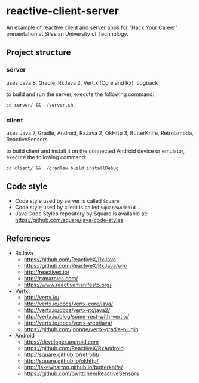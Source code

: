 reactive-client-server
======================
An example of reactive client and server apps for "Hack Your Career" presentation at Silesian University of Technology.

Project structure
-----------------
### server

uses Java 8, Gradle, RxJava 2, Vert.x (Core and Rx), Logback

to build and run the server, execute the following command:

```
cd server/ && ./server.sh
```

### client

uses Java 7, Gradle, Android, RxJava 2, OkHttp 3, ButterKnife, Retrolambda, ReactiveSensors

to build client and install it on the connected Android device or emulator, execute the following command:

```
cd client/ && ./gradlew build installDebug
```

Code style
----------

- Code style used by server is called `Square`
- Code style used by client is called `SquareAndroid`
- Java Code Styles repository by Square is available at: https://github.com/square/java-code-styles

References
----------
- RxJava
  - https://github.com/ReactiveX/RxJava
  - https://github.com/ReactiveX/RxJava/wiki
  - http://reactivex.io/
  - http://rxmarbles.com/
  - https://www.reactivemanifesto.org/
- Vertx
  - http://vertx.io/
  - http://vertx.io/docs/vertx-core/java/
  - http://vertx.io/docs/vertx-rx/java2/
  - http://vertx.io/blog/some-rest-with-vert-x/
  - http://vertx.io/docs/vertx-web/java/
  - https://github.com/jponge/vertx-gradle-plugin
- Android
  - https://developer.android.com
  - https://github.com/ReactiveX/RxAndroid
  - http://square.github.io/retrofit/
  - http://square.github.io/okhttp/
  - http://jakewharton.github.io/butterknife/
  - https://github.com/pwittchen/ReactiveSensors
